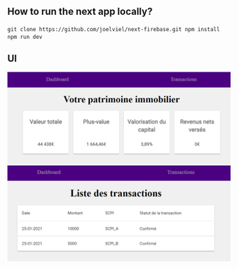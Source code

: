 ## How to run the next app locally?
`
git clone https://github.com/joelviel/next-firebase.git
npm install
npm run dev
`

## UI
![Dashboard](./s1.png)
![Transactions](./s2.png)